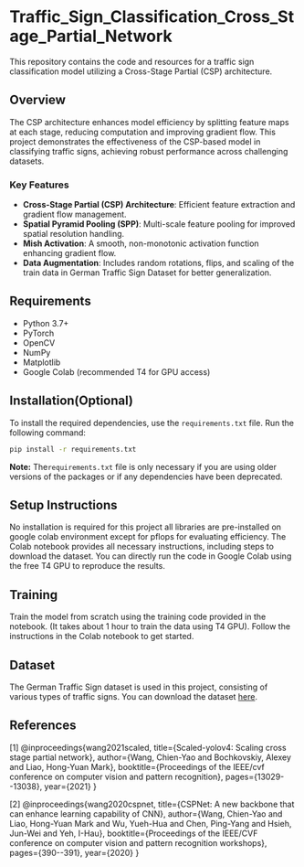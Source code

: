 # Traffic_Sign_Classification_Cross_Stage_Partial_Network


This repository contains the code and resources for a traffic sign classification model utilizing a Cross-Stage Partial (CSP) architecture. 

## Overview
The CSP architecture enhances model efficiency by splitting feature maps at each stage, reducing computation and improving gradient flow. This project demonstrates the effectiveness of the CSP-based model in classifying traffic signs, achieving robust performance across challenging datasets.

### Key Features
- **Cross-Stage Partial (CSP) Architecture**: Efficient feature extraction and gradient flow management.
- **Spatial Pyramid Pooling (SPP)**: Multi-scale feature pooling for improved spatial resolution handling.
- **Mish Activation**: A smooth, non-monotonic activation function enhancing gradient flow.
- **Data Augmentation**: Includes random rotations, flips, and scaling of the train data in German Traffic Sign Dataset for better generalization.

## Requirements
- Python 3.7+
- PyTorch
- OpenCV
- NumPy
- Matplotlib
- Google Colab (recommended T4 for GPU access)

## Installation(Optional)

To install the required dependencies, use the `requirements.txt` file. Run the following command:

```bash
pip install -r requirements.txt
```
**Note:** The`requirements.txt` file is only necessary if you are using older versions of the packages or if any dependencies have been deprecated.

## Setup Instructions

No installation is required for this project all libraries are pre-installed on google colab environment except for pflops for evaluating efficiency. The Colab notebook provides all necessary instructions, including steps to download the dataset. You can directly run the code in Google Colab using the free T4 GPU to reproduce the results. 

## Training 
Train the model from scratch using the training code provided in the notebook. (It takes about 1 hour to train the data using T4 GPU). 
Follow the instructions in the Colab notebook to get started. 


## Dataset

The German Traffic Sign dataset is used in this project, consisting of various types of traffic signs. You can download the dataset [here](https://benchmark.ini.rub.de/gtsrb_news.html).


## References

[1] @inproceedings{wang2021scaled,
  title={Scaled-yolov4: Scaling cross stage partial network},
  author={Wang, Chien-Yao and Bochkovskiy, Alexey and Liao, Hong-Yuan Mark},
  booktitle={Proceedings of the IEEE/cvf conference on computer vision and pattern recognition},
  pages={13029--13038},
  year={2021}
}

[2] @inproceedings{wang2020cspnet,
  title={CSPNet: A new backbone that can enhance learning capability of CNN},
  author={Wang, Chien-Yao and Liao, Hong-Yuan Mark and Wu, Yueh-Hua and Chen, Ping-Yang and Hsieh, Jun-Wei and Yeh, I-Hau},
  booktitle={Proceedings of the IEEE/CVF conference on computer vision and pattern recognition workshops},
  pages={390--391},
  year={2020}
}
